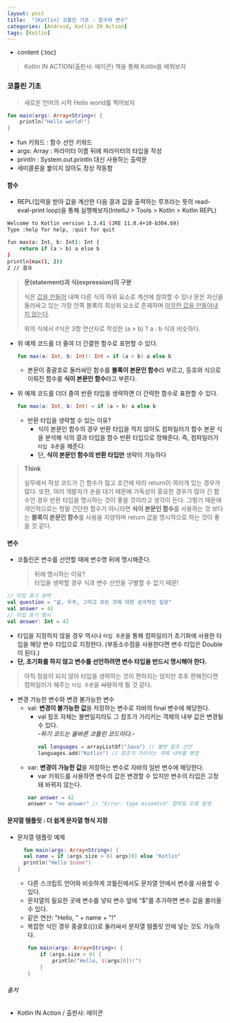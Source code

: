 ```yaml
---
layout: post
title:  "[Kotlin] 코틀린 기초 - 함수와 변수"
categories: [Android, Kotlin IN Action]
tags: [Kotlin]
---
```


* content
{:toc}

> Kotlin IN ACTION(출판사: 에이콘) 책을 통해 Kotlin을 배워보자

### 코틀린 기초

> 새로운 언어의 시작 Hello world를 찍어보자

```kotlin
fun main(args: Array<String>) {
    println("Hello world!")
}
```
- fun 키워드 : 함수 선언 키워드
- args: Array<String> : 파라미터 이름 뒤에 파라미터의 타입을 작성
- println : System.out.println 대신 사용하는 출력문
- 세미콜론을 붙이지 않아도 정상 작동함






#### 함수
- REPL(입력을 받아 값을 계산한 다음 결과 값을 출력하는 루프라는 뜻의 read-eval-print loop)을 통해 실행해보자(IntelliJ > Tools > Kotlin > Kotlin REPL)

```bash
Welcome to Kotlin version 1.3.41 (JRE 11.0.4+10-b304.69)
Type :help for help, :quit for quit

fun max(a: Int, b: Int): Int {
    return if (a > b) a else b
}
println(max(1, 2))
2 // 결과
```

> **문(statement)과 식(expression)의 구분**
>
> 식은 <u>값을 만들어</u> 내며 다른 식의 하위 요소로 계산에 참여할 수 있나 문은 자신을 둘러싸고 있는 가장 안쪽 블록의 최상위 요소로 존재하며 <u>아무런 값을 만들어내지 않는다</u>.
>
> 위의 식에서 if식은 3항 연산자로 작성한 (a > b) ? a : b 식과 비슷하다.

- 위 예제 코드를 더 줄여 더 간결한 함수로 표현할 수 있다.
    ```kotlin
    fun max(a: Int, b: Int): Int = if (a > b) a else b
    ```
    - 본문이 중괄호로 둘러싸인 함수를 **블록이 본문인 함수**라 부르고, 등호와 식으로 이뤄진 함수를 **식이 본문인 함수**라고 부른다.

- 위 예제 코드를 더더 줄여 반환 타입을 생략하면 더 간략한 함수로 표현할 수 있다.
    ```kotlin
    fun max(a: Int, b: Int) = if (a > b) a else b
    ```
    - 반환 타입을 생략할 수 있는 이유?
      - 식이 본문인 함수의 경우 반환 타입을 적지 않아도 컴파일러가 함수 본문 식을 분석해 식의 결과 타입을 함수 반환 타입으로 정해준다. 즉, 컴파일러가 `타입 추론`을 해준다.
      - 단, **식이 본문인 함수의 반환 타입만** 생략이 가능하다

> **Think**
>
> 실무에서 작성 코드가 긴 함수가 많고 조건에 따라 return이 여러개 있는 경우가 많다. 
> 또한, 여러 개발자가 손을 대기 때문에 가독성이 중요한 경우가 많아 긴 함수인 경우 반환 타입을 명시하는 것이 좋을 것이라고 생각이 든다.
> 그렇기 때문에 개인적으로는 정말 간단한 함수가 아니라면 **식이 본문인 함수**를 사용하는 것 보다는 **블록이 본문인 함수**를 사용을 지양하며 return 값을 명시적으로 하는 것이 좋을 것 같다.

#### 변수
- 코틀린은 변수를 선언할 때에 변수명 뒤에 명시해준다.
  > 뒤에 명시하는 이유?
  > <br> 타입을 생략할 경우 식과 변수 선언을 구별할 수 없기 때문!

```kotlin
// 타입 표기 생략
val question = "삶, 우주, 그리고 모든 것에 대한 궁극적인 질문"
val answer = 42
// 타입 표기 명시
val answer: Int = 42
```
- 타입을 지정하지 않을 경우 역시나 `타입 추론`을 통해 컴파일러가 초기화에 사용한 타입을 해당 변수 타입으로 지정한다. (부동소수점을 사용한다면 변수 타입은 Double이 된다.)
- **단, 초기화를 하지 않고 변수를 선언하려면 변수 타입을 반드시 명시해야 한다.**
> 아직 정응이 되지 않아 타입을 생략하는 것이 편하지는 않지만 추후 편해진다면 컴파일러가 해주는 `타입 추론`을 ~~사랑~~하게 될 것 같다.
  
- 변경 가능한 변수와 변경 불가능한 변수
  - val: **변경이 불가능한 값**을 저장하는 변수로 자바의 final 변수에 해당한다.
    - val 참조 자체는 불변일지라도 그 참조가 가리키는 객체의 내부 값은 변경될 수 있다.
      <br> -*하기 코드는 올바른 코틀린 코드이다.*-
        ```kotlin
        val languages = arrayListOf("Java") // 불변 참조 선언
        languages.add("Kotlin") // 참조가 가리키는 객체 내부를 변경
        ```
  - var: **변경이 가능한 값**을 저장하는 변수로 자바의 일반 변수에 해당한다.
    - var 키워드를 사용하면 변수의 값은 변경할 수 있지만 변수의 타입은 고정돼 바뀌지 않는다.
    ```kotlin
    var answer = 42
    answer = "no answer" // "Error: type mismatch" 컴파일 오류 발생
    ```

#### 문자열 템플릿 : 더 쉽게 문자열 형식 지정

- 문자열 템플릿 예제
    ```kotlin
      fun main(args: Array<String>) {
      val name = if (args.size > 0) args[0] else "Kotlin"
      println("Hello $name")
    }
    ```
  - 다른 스크립트 언어와 비슷하게 코틀린에서도 문자열 안에서 변수를 사용할 수 있다.
  - 문자열의 필요한 곳에 변수를 넣되 변수 앞에 "$"를 추가하면 변수 값을 불러올 수 있다.
  - 같은 연산: "Hello, " + name + "!"
  - 복잡한 식인 경우 중괄호({})로 둘러싸서 문자열 템플릿 안에 넣는 것도 가능하다.
    ```kotlin
    fun main(args: Array<String>) {
        if (args.size > 0) {
            println("Hello, ${args[0]}!")
        }
    }
    ```

###### 출처

- Kotlin IN Action / 출판사: 에이콘
